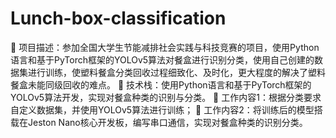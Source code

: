 # Lunch-box-classification
	项目描述：参加全国大学生节能减排社会实践与科技竞赛的项目，使用Python语言和基于PyTorch框架的YOLOv5算法对餐盒进行识别分类，使用自己创建的数据集进行训练，使塑料餐盒分类回收过程细致化、及时化，更大程度的解决了塑料餐盒未能同级回收的难点。
	技术栈：使用Python语言和基于PyTorch框架的YOLOv5算法开发，实现对餐盒种类的识别与分类。
	工作内容1：根据分类要求自定义数据集，并使用YOLOv5算法进行训练；
	工作内容2：将训练后的模型搭载在Jeston Nano核心开发板，编写串口通信，实现对餐盒种类的识别分类。
